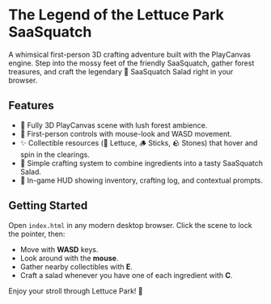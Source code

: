 # The Legend of the Lettuce Park SaaSquatch

A whimsical first-person 3D crafting adventure built with the PlayCanvas engine. Step into the mossy feet of the friendly SaaSquatch, gather forest treasures, and craft the legendary 🥗 SaaSquatch Salad right in your browser.

## Features

- 🌲 Fully 3D PlayCanvas scene with lush forest ambience.
- 🦧 First-person controls with mouse-look and WASD movement.
- ✨ Collectible resources (🥬 Lettuce, 🪵 Sticks, 🪨 Stones) that hover and spin in the clearings.
- 🥗 Simple crafting system to combine ingredients into a tasty SaaSquatch Salad.
- 📜 In-game HUD showing inventory, crafting log, and contextual prompts.

## Getting Started

Open `index.html` in any modern desktop browser. Click the scene to lock the pointer, then:

- Move with **WASD** keys.
- Look around with the **mouse**.
- Gather nearby collectibles with **E**.
- Craft a salad whenever you have one of each ingredient with **C**.

Enjoy your stroll through Lettuce Park! 🌿
